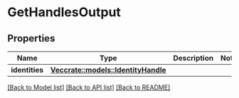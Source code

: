 # GetHandlesOutput

## Properties

Name | Type | Description | Notes
------------ | ------------- | ------------- | -------------
**identities** | [**Vec<crate::models::IdentityHandle>**](IdentityHandle.md) |  | 

[[Back to Model list]](../README.md#documentation-for-models) [[Back to API list]](../README.md#documentation-for-api-endpoints) [[Back to README]](../README.md)


